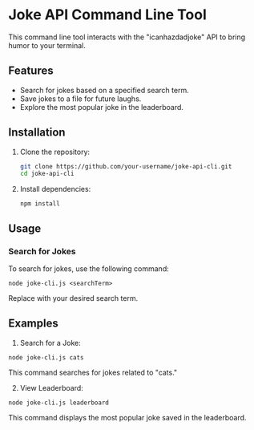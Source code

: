 # Joke API Command Line Tool

This command line tool interacts with the "icanhazdadjoke" API to bring humor to your terminal.

## Features

- Search for jokes based on a specified search term.
- Save jokes to a file for future laughs.
- Explore the most popular joke in the leaderboard.

## Installation
1. Clone the repository:

    ```bash
    git clone https://github.com/your-username/joke-api-cli.git
    cd joke-api-cli
    ```

2. Install dependencies:

    ``
    npm install
    ``

## Usage 

### Search for Jokes

To search for jokes, use the following command:

``
node joke-cli.js <searchTerm>
``

Replace <searchTerm> with your desired search term.

## Examples
1. Search for a Joke:

``
node joke-cli.js cats
``

This command searches for jokes related to "cats."

2. View Leaderboard:

``
node joke-cli.js leaderboard
``

This command displays the most popular joke saved in the leaderboard.
